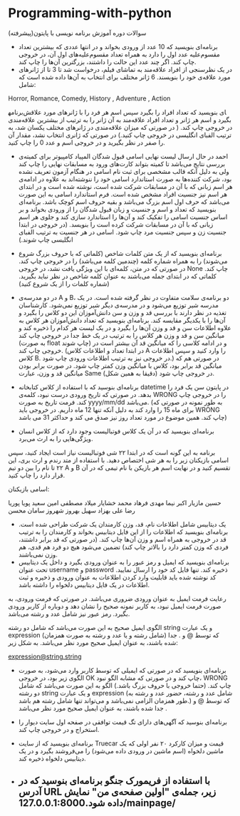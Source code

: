 # Programming-with-python
سوالات دوره آموزش برنامه نویسی با پایتون(پیشرفته)
- برنامه‌ای بنویسید که 10 عدد از ورودی بخواند و در انتها عددی که بیشترین تعداد مقسوم‌علیه عدد اول را دارد به همراه تعداد مقسوم‌علیه‌های اول آن، در خروجی چاپ کند. اگر چند عدد این حالت را داشتند، بزرگترین آن‌ها را چاپ کند.
- در یک نظرسنجی از افراد علاقه‌­مند به تماشای فیلم، درخواست شد تا 3 تا از ژانرهای مورد علاقه‌­ی خود را بنویسند. 6 ژانر مختلف برای انتخاب به آن­‌ها داده شده است که شامل:

Horror, Romance, Comedy, History , Adventure , Action

برنامه‎ای بنویسید که تعداد افراد را بگیرد سپس اسم هر فرد را با ژانرهای مورد علاقش بگیرد و اسم هر ژانر و تعداد افراد علاقه‌مند به آن ژانر را به ترتیب از بیشترین علاقه‌مندی در خروجی چاپ کند. ( در صورتی که میزان علاقه‌مندی در ژانرهای مختلف یکسان شد، به ترتیب الفبای انگلیسی در خروجی چاپ کنید.) در صورتی که ژانری انتخاب نشد، مقدار آن را صفر در نظر بگیرید و در خروجی اسم و عدد 0 را چاپ کنید.


- احمد در حال ارسال لیست نهایی اسامی قبول شدگان المپیاد کامپیوتر برای کمیته‌ی بررسی نتایج می‌باشد تا کمیته بتواند کارت‌های ورود به مسابقات نهایی را چاپ کند ولی به دلیل آنکه قالب مشخصی برای ثبت نام اسامی در هنگام آزمون تعریف نشده بود، شرکت کننده‌ها به صورت استاندارد اسامی خود را ننوشته‌اند به علاوه در ادامه‌­ی هر اسم زبانی که با آن در مسابقات شرکت شده است، نوشته شده است و در ابتدای هر اسم نیز جنسیت افراد مشخص شده است. فرم استاندارد اسامی به این صورت می‌باشد که حرف اول اسم بزرگ می­‌باشد و بقیه حروف اسم کوچک باشد. برنامه‌ای بنویسید که تعداد و اسم و جنسیت و زبان قبول شدگان را از ورودی بخواند و بر اساس جنسیت اسامی را تفکیک کند و آن‌ها را استاندارد سازی کند و جلوی هر اسم زبانی که با آن در مسابقات شرکت کرده است را بنویسد. (در خروجی در ابتدا جنسیت زن و سپس جنسیت مرد چاپ شود. اسامی در هر جنسیت به ترتیب الفبای انگلیسی چاپ شوند.)

- برنامه‌ای بنویسید که از یک متن کلمات شاخص (کلماتی که با حروف بزرگ شروع می‌شوند) را به همراه شماره کلمه (چندمین کلمه می‌باشد) را در خروجی چاپ کند. در صورتی که در متن، کلمه‌ای با این ویژگی یافت نشد، در خروجی None چاپ کند. کلماتی که در ابتدای جمله می‌باشند به عنوان کلمه شاخص در نظر نباید بگیرید. (شماره کلمات را از یک شروع کنید)

- در دو مدرسه‌ی A و B، دو برنامه‌ی سلامت متفاوت در نظر گرفته شده است. در یک مدرسه شیر توزیع می‌شود و در مدرسه‌ی دیگر شیر توزیع نمی‌شود. کارشناسان تغذیه در نظر دارند با بررسی قد و وزن و سن دانش‌آموزان این دو کلاس را بگیرد و آن‌ها را با یکدیگر مقایسه کند. برنامه‌ای بنویسید که تعداد دانش‌آموزان هر کلاس به علاوه اطلاعات سن و قد و وزن آن‌ها را بگیرد و در یک لیست هر کدام را ذخیره کند و میانگین سن و قد و وزن هر کلاس را به ترتیب در یک خط جدا در خروجی چاپ کند (به صورت float چاپ شوند) و در ادامه کلاسی را که میانگین قد آن بیشتر است در خروجی چاپ کند. (در ابتدا تعداد و اطلاعات کلاس A را وارد کنید و سپس اطلاعات کلاس B. در خروجی نیز به ترتیب اطلاعات ورودی چاپ شود.) در صورتی هم که میانگین قد برابر بود، کلاس با میانگین وزن کمتر چاپ شود. در صورت برابر بودن میانگین قد و وزن، عبارت Same (دقیقا به همین شکل) در خروجی چاپ شود.
- برنامه‌­ای بنوسید که با استفاده از کلاس کتابخانه datetime در پایتون سن یک فرد را بدهد. در صورتی که تاریخ ورودی درست نبود، کلمه‌ی WRONG را در خروجی چاپ کند. فرمت تاریخ به صورت yyyy/mm/dd می‌باشد. (به طور نمونه در صورتی که برای ماه 15 را وارد کند به دلیل آنکه تنها 12 ماه داریم. در خروجی باید WRONG چاپ کند. همین موضوع در مورد تعداد روز نیز صدق می کند و حداکثر 31 می باشد)

- برنامه‌ای بنویسید که در آن یک کلاس فوتبالیست وجود دارد که از کلاس انسان ویژگی‌هایی را به ارث می‌برد.

برنامه به این گونه است که در ابتدا ۲۲ شی فوتبالیست نیاز است ایجاد کنید، سپس اسامی بازیکنان زیر را به هر شی اختصاص دهید. با استفاده از متد رندم و ارث بری، این ۲۲ تا نام را  بین دو تیم A  و B تقسیم کنید و در نهایت اسم هر بازیکن با نام تیمی که در آن قرار دارد را چاپ کنید.

اسامی بازیکنان:

حسین  مازیار اکبر  نیما   مهدی  فرهاد  محمد  خشایار  میلاد  مصطفی  امین  سعید  پویا  پوریا  رضا  علی  بهزاد  سهیل  بهروز  شهروز  سامان  محسن

- یک دیتابیس شامل اطلاعات نام، قد، وزن کارمندان یک شرکت طراحی شده است. برنامه‌ای بنویسید که اطلاعات را از این فایل دیتابیس بخواند و کارمندان را به ترتیب قد در خروجی به همراه اسم و وزن آن‌ها چاپ کند. (در صورتی که قد برابر داشتند، فردی که وزن کمتر دارد را بالاتر چاپ کند) تضمین می‌شود هیچ دو فرد هم قدی، هم وزن نمی‌باشند.
- برنامه‌ای بنویسید که ایمیل و رمز عبور را به عنوان ورودی بگیرد و داخل یک دیتابیس تحت عنوان username و password ذخیره کند. تنها فایل کد خود را ارسال نمایید. کد نوشته شده باید قابلیت وارد کردن اطلاعات به عنوان ورودی و ذخیره و ثبت اطلاعات در یک فایل دیتابیس دلخواه را داشته باشد.

رعایت فرمت ایمیل به عنوان ورودی ضروری می‌باشد. در صورتی که فرمت ورودی، به صورت فرمت ایمیل نبود، به کاربر نمونه صحیح را نشان دهد و دوباره از کاربر ورودی بگیرد. رمز عبور نیز شامل عدد و رشته می‌باشد.

الگوی ایمیل صحیح به این صورت می‌باشد که شامل دو رشته string و یک عبارت expression (شامل رشته و یا عدد و رشته به صورت همزمان) که توسط @ و . جدا شده باشند، به عنوان ایمیل صحیح مورد نظر می‌باشد. به شکل زیر:

expression@string.string
- برنامه‌ای بنویسید که در صورتی که ایمیلی که توسط کاربر وارد می‌شود، به صورت الگوی زیر بود، در خروجی OK چاپ کند و در صورتی که مشابه الگو نبود، WRONG چاپ کند. (حتما خروجی با حروف بزرگ باشد.)
الگو به این صورت می‌باشد که شامل دو رشته string و یک عبارت expression (شامل عدد و رشته، حضور عدد و رشته به طور همزمان الزامی نمی‌باشد و می‌تواند تنها شامل رشته هم باشد.) که توسط @ و . جدا شده باشند، به عنوان ایمیل صحیح مورد نظر می‌باشد
- برنامه‌ای بنوسید که آگهی‌های دارای تگ قیمت توافقی در صفحه اول سایت دیوار را استخراج و در خروجی چاپ کند.

- برنامه‌ای بنویسید که از سایت Truecar قیمت و میزان کارکرد ۲۰ نفر اولی که یک ماشین دلخواه (اسم ماشین در ورودی داده می‌شود) را می‌فروشند بگیرد و در یک دیتابیس دلخواه ذخیره کند.
- با استفاده از فریمورک جنگو برنامه‌ای بنوسید که در آدرس URL زیر، جمله‌ی "اولین صفحه‌ی من" نمایش داده شود.127.0.0.1:8000/mainpage/
  - 



